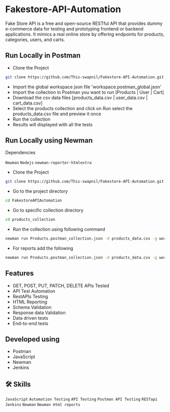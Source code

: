 # Fakestore-API-Automation


Fake Store API is a free and open-source RESTful API that provides dummy e-commerce data for testing and prototyping frontend or backend applications. It mimics a real online store by offering endpoints for products, categories, users, and carts.

## Run Locally in Postman
- Clone the Project
```bash
git clone https://github.com/This-swapnil/Fakestore-API-Automation.git
```
- Import the global workspace json file 'workspace.postman_global.json'
- Import the collection in Postman you want to run [Products | User | Cart]
 - Download the csv data files [products_data.csv | user_data.csv | cart_data.csv]
 - Select the products collection and click on Run select the products_data.csv file and preview it once
 - Run the collection
 - Results will displayed with all the tests

## Run Locally using Newman
Dependencies

`Newman` `Nodejs` `newman-reporter-htmlextra`

- Clone the Project
```bash
git clone https://github.com/This-swapnil/Fakestore-API-Automation.git
```
- Go to the project directory

```bash
cd FakestoreAPIAutomation
```
- Go to specific collection directory
```bash
cd products_collection
```
- Run the collection using following command
```bash
newman run Products.postman_collection.json -d products_data.csv -g workspace.postman_globals.json
```
- For reports add the following 
```bash
newman run Products.postman_collection.json -d products_data.csv -g workspace.postman_globals.json -r htmlxtra
```

## Features

- GET, POST, PUT, PATCH, DELETE APIs Tested 
- API Test Automation
- RestAPIs Testing
- HTML Reporting
- Schema Validation
- Response data Validation
- Data driven tests 
- End-to-end tests 


## Developed using

- Postman
- JavaScript
- Newman
- Jenkins

## 🛠 Skills

`JavaScript` `Automation Testing` `API Testing` `Postman API Testing` `RESTapi` `Jenkins` `Newman` `Newman Html reports` 

